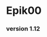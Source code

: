 # Epik00
### version 1.12

<!--
**Epik00/Epik00** is a ✨ _special_ ✨ repository because its `README.md` (this file) appears on your GitHub profile.
-->

